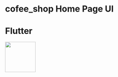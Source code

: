 # cofee_shop Home Page UI
# Flutter
<img src="https://user-images.githubusercontent.com/81307707/139103606-465311c7-d11a-45c8-874f-2edb8cc61738.png" width="100">
